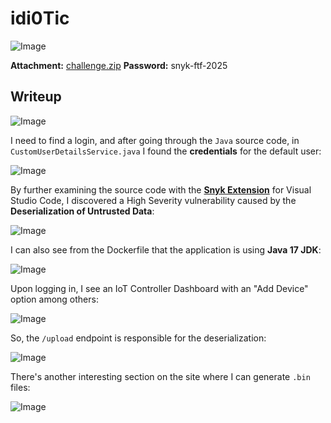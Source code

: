 # idi0Tic
![Image](https://github.com/user-attachments/assets/fa8576c2-7648-4cc3-bdaf-7f54c3d04b41)

**Attachment:** [challenge.zip](https://github.com/user-attachments/files/19094161/challenge.zip)
**Password:** snyk-ftf-2025

## Writeup

![Image](https://github.com/user-attachments/assets/4eeed24e-ff59-4f7f-bc55-58910d53c8fa)

I need to find a login, and after going through the `Java` source code, in `CustomUserDetailsService.java` I found the **credentials** for the default user:

![Image](https://github.com/user-attachments/assets/38966ea3-77a2-4843-91d0-2f15816603d3)

By further examining the source code with the **[Snyk Extension](https://docs.snyk.io/scm-ide-and-ci-cd-integrations/snyk-ide-plugins-and-extensions/visual-studio-code-extension)** for Visual Studio Code, I discovered a High Severity vulnerability caused by the **Deserialization of Untrusted Data**:

![Image](https://github.com/user-attachments/assets/383ba5e3-4a37-4943-a4cb-77b0be18ae9c)

I can also see from the Dockerfile that the application is using **Java 17 JDK**:

![Image](https://github.com/user-attachments/assets/859a1de5-a5b7-4661-ab16-fe5d6c5e1932)

Upon logging in, I see an IoT Controller Dashboard with an "Add Device" option among others:

![Image](https://github.com/user-attachments/assets/8caef21f-c175-4ebc-9e85-845231bc68da)

So, the `/upload` endpoint is responsible for the deserialization:

![Image](https://github.com/user-attachments/assets/d84599e0-bb56-4168-bac0-f499457eab26)

There's another interesting section on the site where I can generate `.bin` files:

![Image](https://github.com/user-attachments/assets/1f256759-8757-4d1a-a89b-163c8e86b3bf)


